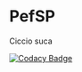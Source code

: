# PefSP
Ciccio suca

[![Codacy Badge](https://api.codacy.com/project/badge/grade/6f439381022548cf9817cde4737f9069)](https://www.codacy.com/app/pasqualearieta94/PefSPool)

